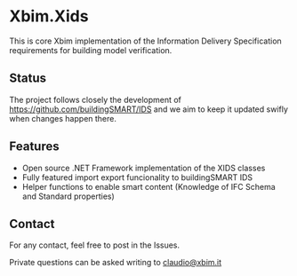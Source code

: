 # Xbim.Xids

This is core Xbim implementation of the Information Delivery Specification requirements for building model verification.

## Status

The project follows closely the development of https://github.com/buildingSMART/IDS and we aim to keep it updated swifly when changes happen there.

## Features

- Open source .NET Framework implementation of the XIDS classes
- Fully featured import export funcionality to buildingSMART IDS
- Helper functions to enable smart content (Knowledge of IFC Schema and Standard properties)

## Contact

For any contact, feel free to post in the Issues.

Private questions can be asked writing to claudio@xbim.it
